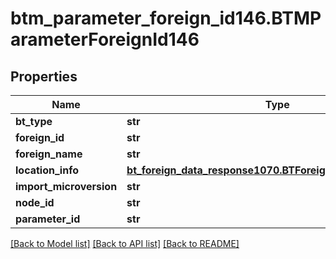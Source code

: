 # btm_parameter_foreign_id146.BTMParameterForeignId146

## Properties
Name | Type | Description | Notes
------------ | ------------- | ------------- | -------------
**bt_type** | **str** |  | [optional] 
**foreign_id** | **str** |  | [optional] 
**foreign_name** | **str** |  | [optional] 
**location_info** | [**bt_foreign_data_response1070.BTForeignDataResponse1070**](BTForeignDataResponse1070.md) |  | [optional] 
**import_microversion** | **str** |  | [optional] 
**node_id** | **str** |  | [optional] 
**parameter_id** | **str** |  | [optional] 

[[Back to Model list]](../README.md#documentation-for-models) [[Back to API list]](../README.md#documentation-for-api-endpoints) [[Back to README]](../README.md)


